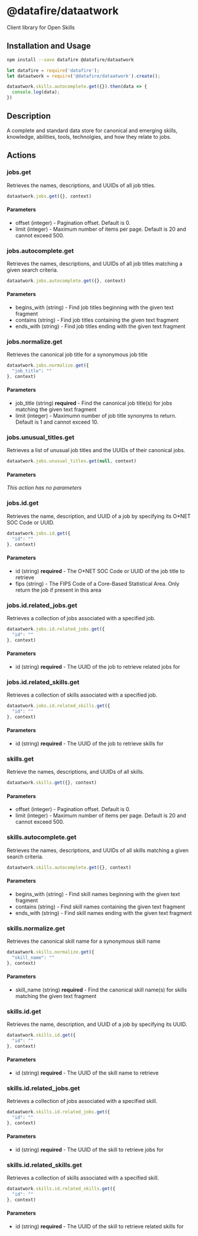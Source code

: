 # @datafire/dataatwork

Client library for Open Skills

## Installation and Usage
```bash
npm install --save datafire @datafire/dataatwork
```

```js
let datafire = require('datafire');
let dataatwork = require('@datafire/dataatwork').create();

dataatwork.skills.autocomplete.get({}).then(data => {
  console.log(data);
})
```

## Description
A complete and standard data store for canonical and emerging skills, knowledge, abilities, tools, technolgies, and how they relate to jobs.

## Actions
### jobs.get
Retrieves the names, descriptions, and UUIDs of all job titles.


```js
dataatwork.jobs.get({}, context)
```

#### Parameters
* offset (integer) - Pagination offset. Default is 0.
* limit (integer) - Maximum number of items per page. Default is 20 and cannot exceed 500.

### jobs.autocomplete.get
Retrieves the names, descriptions, and UUIDs of all job titles matching a given search criteria.


```js
dataatwork.jobs.autocomplete.get({}, context)
```

#### Parameters
* begins_with (string) - Find job titles beginning with the given text fragment
* contains (string) - Find job titles containing the given text fragment
* ends_with (string) - Find job titles ending with the given text fragment

### jobs.normalize.get
Retrieves the canonical job title for a synonymous job title


```js
dataatwork.jobs.normalize.get({
  "job_title": ""
}, context)
```

#### Parameters
* job_title (string) **required** - Find the canonical job title(s) for jobs matching the given text fragment
* limit (integer) - Maximumn number of job title synonyms to return. Default is 1 and cannot exceed 10.

### jobs.unusual_titles.get
Retrieves a list of unusual job titles and the UUIDs of their canonical jobs.


```js
dataatwork.jobs.unusual_titles.get(null, context)
```

#### Parameters
*This action has no parameters*

### jobs.id.get
Retrieves the name, description, and UUID of a job by specifying its O*NET SOC Code or UUID.


```js
dataatwork.jobs.id.get({
  "id": ""
}, context)
```

#### Parameters
* id (string) **required** - The O*NET SOC Code or UUID of the job title to retrieve
* fips (string) - The FIPS Code of a Core-Based Statistical Area. Only return the job if present in this area

### jobs.id.related_jobs.get
Retrieves a collection of jobs associated with a specified job.


```js
dataatwork.jobs.id.related_jobs.get({
  "id": ""
}, context)
```

#### Parameters
* id (string) **required** - The UUID of the job to retrieve related jobs for

### jobs.id.related_skills.get
Retrieves a collection of skills associated with a specified job.


```js
dataatwork.jobs.id.related_skills.get({
  "id": ""
}, context)
```

#### Parameters
* id (string) **required** - The UUID of the job to retrieve skills for

### skills.get
Retrieve the names, descriptions, and UUIDs of all skills.


```js
dataatwork.skills.get({}, context)
```

#### Parameters
* offset (integer) - Pagination offset. Default is 0.
* limit (integer) - Maximum number of items per page. Default is 20 and cannot exceed 500.

### skills.autocomplete.get
Retrieves the names, descriptions, and UUIDs of all skills matching a given search criteria.


```js
dataatwork.skills.autocomplete.get({}, context)
```

#### Parameters
* begins_with (string) - Find skill names beginning with the given text fragment
* contains (string) - Find skill names containing the given text fragment
* ends_with (string) - Find skill names ending with the given text fragment

### skills.normalize.get
Retrieves the canonical skill name for a synonymous skill name


```js
dataatwork.skills.normalize.get({
  "skill_name": ""
}, context)
```

#### Parameters
* skill_name (string) **required** - Find the canonical skill name(s) for skills matching the given text fragment

### skills.id.get
Retrieves the name, description, and UUID of a job by specifying its UUID.


```js
dataatwork.skills.id.get({
  "id": ""
}, context)
```

#### Parameters
* id (string) **required** - The UUID of the skill name to retrieve

### skills.id.related_jobs.get
Retrieves a collection of jobs associated with a specified skill.


```js
dataatwork.skills.id.related_jobs.get({
  "id": ""
}, context)
```

#### Parameters
* id (string) **required** - The UUID of the skill to retrieve jobs for

### skills.id.related_skills.get
Retrieves a collection of skills associated with a specified skill.


```js
dataatwork.skills.id.related_skills.get({
  "id": ""
}, context)
```

#### Parameters
* id (string) **required** - The UUID of the skill to retrieve related skills for

